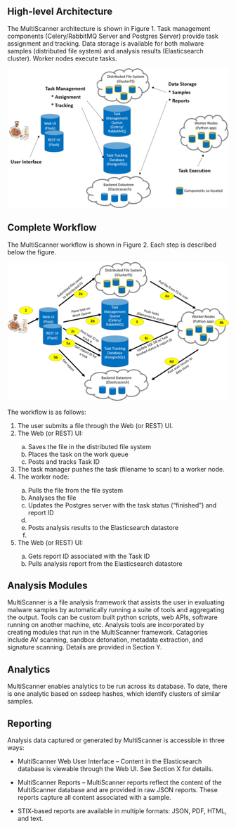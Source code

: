 High-level Architecture
-----------------------
The MultiScanner architecture is shown in Figure 1. Task management components (Celery/RabbitMQ Server and Postgres Server) provide task assignment and tracking. Data storage is available for both malware samples (distributed file system) and analysis results (Elasticsearch cluster). Worker nodes execute tasks.

![architecture1](img/arch1.png "Figure 1. MultiScanner Architecture")

Complete Workflow
-----------------
The MultiScanner workflow is shown in Figure 2. Each step is described below the figure.

![architecture2](img/arch2.png "Figure 2. MultiScanner Workflow")

The workflow is as follows:
<ol type="1">
  <li>The user submits a file through the Web (or REST) UI.</li>
  <li>The Web (or REST) UI:</li>
  <ol type="a">
    <li>Saves the file in the distributed file system</li>
    <li>Places the task on the work queue</li>
    <li>Posts and tracks Task ID</li>
  </ol>
  <li>The task manager pushes the task (filename to scan) to a worker node.</li>
  <li>The worker node:</li>
  <ol type="a">
    <li>Pulls the file from the file system</li>
    <li>Analyses the file</li>
    <li>Updates the Postgres server with the task status (“finished”) and report ID<li>
    <li>Posts analysis results to the Elasticsearch datastore<li>
  </ol>
  <li>The Web (or REST) UI:</li>
  <ol type="a">
    <li>Gets report ID associated with the Task ID</li>
    <li>Pulls analysis report from the Elasticsearch datastore</li>
  </ol>
</ol>

Analysis Modules
----------------
MultiScanner is a file analysis framework that assists the user in evaluating malware samples by automatically running a suite of tools and aggregating the output. Tools can be custom built python scripts, web APIs, software running on another machine, etc. 
Analysis tools are incorporated by creating modules that run in the MultiScanner framework. Catagories include AV scanning, sandbox detonation, metadata extraction, and signature scanning. Details are provided in Section Y.

Analytics
---------
MultiScanner enables analytics to be run across its database. To date, there is one analytic based on ssdeep hashes, which identify clusters of similar samples.

Reporting
---------
Analysis data captured or generated by MultiScanner is accessible in three ways:

* MultiScanner Web User Interface – Content in the Elasticsearch database is viewable through the Web UI. See Section X for details. 

* MultiScanner Reports – MultiScanner reports reflect the content of the MultiScanner database and are provided in raw JSON reports. These reports capture all content associated with a sample.

* STIX-based reports are available in multiple formats: JSON, PDF, HTML, and text. 